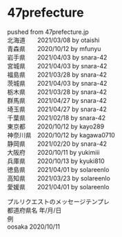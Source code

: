 # 47prefecture
pushed from 47prefecture.jp  
北海道　　2021/03/08 by otaishi   
青森県　　2020/10/12 by mfunyu  
岩手県　　2021/04/03 by snara-42  
宮城県　　2021/04/03 by snara-42  
福島県　　2021/03/28 by snara-42  
茨城県　　2021/04/03 by snara-42  
栃木県　　2021/03/28 by snara-42  
群馬県　　2021/04/27 by snara-42  
埼玉県　　2021/04/27 by snara-42  
千葉県　　2021/02/18 by snara-42  
東京都　　2020/10/12 by kayo289  
神奈川県　2020/10/12 by kagawa0710  
静岡県　　2021/02/20 by snara-42  
大阪府　　2020/10/11 by yukimiii  
兵庫県　　2020/10/13 by kyuki810  
徳島県　　2021/04/01 by solareenlo  
高知県　　2021/03/23 by solareenlo  
愛媛県　　2021/04/01 by solareenlo  

プルリクエストのメッセージテンプレ  
都道府県名 年/月/日  
例  
oosaka 2020/10/11
